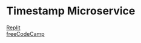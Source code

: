 # Timestamp Microservice

[Replit](https://timestamp.ruaneves.repl.co)  
[freeCodeCamp](https://www.freecodecamp.org/learn/back-end-development-and-apis/back-end-development-and-apis-projects/timestamp-microservice)
